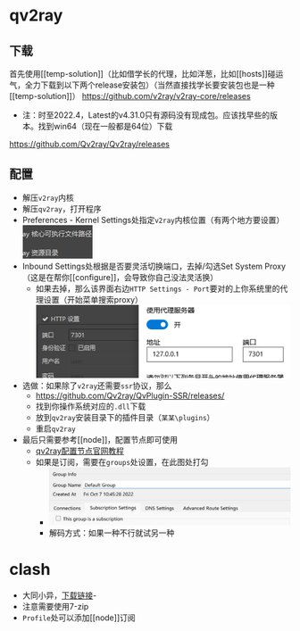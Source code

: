 # qv2ray
## 下载
首先使用[[temp-solution]]（比如借学长的代理，比如洋葱，比如[[hosts]]碰运气，全力下载到以下两个release安装包）（当然直接找学长要安装包也是一种[[temp-solution]]）
https://github.com/v2ray/v2ray-core/releases
- 注：时至2022.4，Latest的v4.31.0只有源码没有现成包。应该找早些的版本。找到win64（现在一般都是64位）下载

https://github.com/Qv2ray/Qv2ray/releases
## 配置
- 解压`v2ray`内核
- 解压`qv2ray`，打开程序
- Preferences - Kernel Settings处指定`v2ray`内核位置（有两个地方要设置）![](v2ray-core.png)
- Inbound Settings处根据是否要灵活切换端口，去掉/勾选Set System Proxy（这是在帮你[[configure]]，会导致你自己没法灵活换）
  - 如果去掉，那么该界面右边`HTTP Settings - Port`要对的上你系统里的代理设置（开始菜单搜索proxy）![](proxy-port.png)
- 选做：如果除了`v2ray`还需要`ssr`协议，那么
  - https://github.com/Qv2ray/QvPlugin-SSR/releases/
  - 找到你操作系统对应的`.dll`下载
  - 放到`qv2ray`安装目录下的插件目录（`某某\plugins`）
  - 重启`qv2ray`
- 最后只需要参考[[node]]，配置节点即可使用
  - [qv2ray配置节点官网教程](https://qv2ray.net/lang/zh/getting-started/step3.html)
  - 如果是订阅，需要在`groups`处设置，在此图处打勾
    - ![](qv2ray-subscription.png)
    - 解码方式：如果一种不行就试另一种
# clash
- 大同小异，[下载链接](https://github.com/Fndroid/clash_for_windows_pkg/releases)-
- 注意需要使用7-zip
- `Profile`处可以添加[[node]]订阅